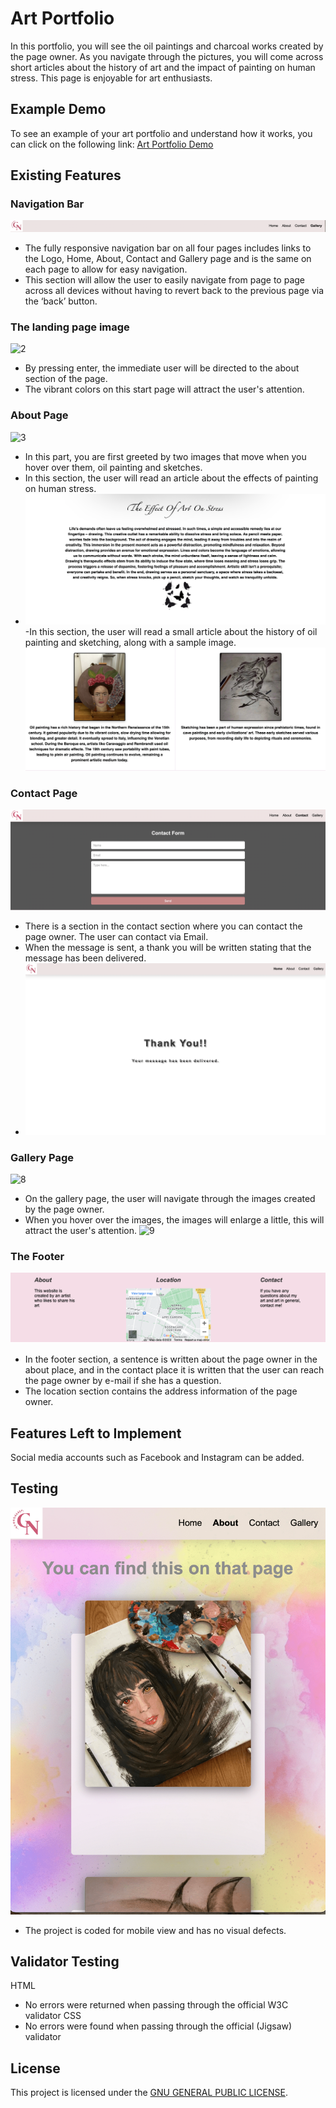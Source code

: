 # Art Portfolio

In this portfolio, you will see the oil paintings and charcoal works created by the page owner. As you navigate through the pictures, you will come across short articles about the history of art and the impact of painting on human stress. This page is enjoyable for art enthusiasts.

## Example Demo
To see an example of your art portfolio and understand how it works, you can click on the following link:
[Art Portfolio Demo](https://swecery.github.io/art-portfolio)

## Existing Features
### Navigation Bar 
![1](https://raw.githubusercontent.com/swecery/art-portfolio/main/Screenshots/Screenshot6.png)
- The fully responsive navigation bar on all four pages includes links to the Logo, Home, About, Contact and Gallery page and is the same on each page to allow for easy navigation.
- This section will allow the user to easily navigate from page to page across all devices without having to revert back to the previous page via the ‘back’ button.

### The landing page image 
![2](https://raw.githubusercontent.com/swecery/art-portfolio/main/Screenshots/Screenshot1.png)

- By pressing enter, the immediate user will be directed to the about section of the page. 
- The vibrant colors on this start page will attract the user's attention.

### About Page 
![3](https://raw.githubusercontent.com/swecery/art-portfolio/main/Screenshots/Screenshot2.png)

- In this part, you are first greeted by two images that move when you hover over them, oil painting and sketches.
- In this section, the user will read an article about the effects of painting on human stress.
- ![4](https://raw.githubusercontent.com/swecery/art-portfolio/main/Screenshots/Screenshot3.png)
-In this section, the user will read a small article about the history of oil painting and sketching, along with a sample image.
![5](https://raw.githubusercontent.com/swecery/art-portfolio/main/Screenshots/Screenshot4.png)

### Contact Page 
![6](https://raw.githubusercontent.com/swecery/art-portfolio/main/Screenshots/Screenshot5.png)
- There is a section in the contact section where you can contact the page owner. The user can contact via Email.
- When the message is sent, a thank you will be written stating that the message has been delivered.
- ![7](https://raw.githubusercontent.com/swecery/art-portfolio/main/Screenshots/Screenshot11.png)

### Gallery Page 
![8](https://raw.githubusercontent.com/swecery/art-portfolio/main/Screenshots/Screenshot8.png)
- On the gallery page, the user will navigate through the images created by the page owner.
- When you hover over the images, the images will enlarge a little, this will attract the user's attention.
![9](https://raw.githubusercontent.com/swecery/art-portfolio/main/Screenshots/Screenshot10.png)

### The Footer 
![10](https://raw.githubusercontent.com/swecery/art-portfolio/main/Screenshots/Screenshot7.png)
- In the footer section, a sentence is written about the page owner in the about place, and in the contact place it is written that the user can reach the page owner by e-mail if she has a question. 
- The location section contains the address information of the page owner.

## Features Left to Implement
Social media accounts such as Facebook and Instagram can be added.

## Testing
![11](https://raw.githubusercontent.com/swecery/art-portfolio/main/Screenshots/Screenshot9.png)
- The project is coded for mobile view and has no visual defects.
 


## Validator Testing
HTML
- No errors were returned when passing through the official W3C validator
CSS
- No errors were found when passing through the official (Jigsaw) validator


## License
This project is licensed under the [GNU GENERAL PUBLIC LICENSE](LICENSE).

